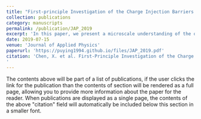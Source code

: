 ```yaml
---
title: "First-principle Investigation of the Charge Injection Barriers of Polyethylene and Polytetrafluoroethylene Oligomers"
collection: publications
category: manuscripts
permalink: /publication/JAP_2019
excerpt: 'In this paper, we present a microscale understanding of the origins and comparative analysis of charge injection barriers from metal to polyethylene and polytetrafluoroethylene. This paper has been selected as journal cover.'
date: 2019-07-15
venue: 'Journal of Applied Physics'
paperurl: 'https://puying1994.github.io/files/JAP_2019.pdf'
citation: 'Chen, X. et al. First-Principle Investigation of the Charge Injection Barriers of Polyethylene and Polytetrafluoroethylene Oligomers. Journal of Applied Physics 2019, 126 (3), 035101. https://doi.org/10.1063/1.5089863.
'
---
```


The contents above will be part of a list of publications, if the user clicks the link for the publication than the contents of section will be rendered as a full page, allowing you to provide more information about the paper for the reader. When publications are displayed as a single page, the contents of the above "citation" field will automatically be included below this section in a smaller font.
